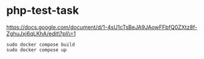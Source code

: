 # php-test-task
https://docs.google.com/document/d/1-4sU1cTsBeJA9JAowFFbfQ0ZXtz8f-ZghuJxj6qLKhA/edit\?pli\=1

```
sudo docker compose build
sudo docker compose up
```
